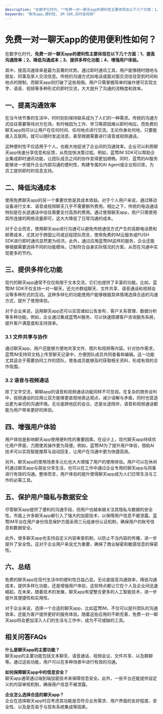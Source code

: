 ```yaml
---
description: "在数字化时代，**免费一对一聊天app的便利性主要体现在以下几个方面：1、提高沟通效率；2、降低沟通成本；3、提供多样化功能；4、增强用户体验。** "
keywords: "聊天app,便利性, IM SDK,实时音视频"
---
```

# 免费一对一聊天app的使用便利性如何？

在数字化时代，**免费一对一聊天app的便利性主要体现在以下几个方面：1、提高沟通效率；2、降低沟通成本；3、提供多样化功能；4、增强用户体验。** 

其中，提高沟通效率是最为显著的优势。通过即时通讯工具，用户能够随时随地与朋友、同事及家人交流信息。传统的沟通方式如电话或面对面交流往往受到时间和地点的限制，而聊天app则打破了这些局限。用户只需掌握简单的操作便可实现文字、语音、视频等多种形式的即时交流，大大提升了沟通的流畅度和效率。

## **一、提高沟通效率**

在当今快节奏的生活中，时时刻刻保持联系成为了人们的一种需求。传统的沟通方式往往需要等待对方在场，有时候因为工作、学习等原因难以即时响应。而免费的聊天app则可以让用户在任何时间、任何地点进行交流。无论你身处何地，只要能接入互联网，就可以随时发送消息，甚至根据需要进行语音或视频通话。

这种便利性不仅适用于个人，也极大地促进了企业间的沟通效率。企业可以利用聊天app快速分享信息和反馈，从而加快决策过程。例如，蓝莺IM SDK可以帮助企业集成即时通讯功能，让团队成员之间的协作变得更加顺畅。同时，蓝莺的AI服务能够进一步提升企业内部沟通的便利性，构建专属的AI Agent或企业知识库，为员工提供即时的信息支持。

## **二、降低沟通成本**

使用免费聊天app的另一个重要优势是其成本效益。对于个人用户来说，通过移动设备进行文本、语音或视频聊天几乎不需要额外费用。相比之下，传统的电话通话特别是在长途通话中往往需要支付高昂的费用。通过使用聊天app，用户只需使用其所连接的网络流量即可，这大大降低了日常沟通的成本。

对于企业而言，使用聊天app进行沟通可以避免传统通信方式产生的高额电话费和邮寄成本，尤其对于跨国公司或远程团队而言，使用免费的IM云服务或PUSH SDK进行即时通讯显然更为经济。此外，通过应用蓝莺IM这样的服务，企业还能够根据需要选择不同的功能模块，订制符合自身实际情况的方案，从而在沟通中实现更多的节约。

## **三、提供多样化功能**

现代的聊天app通常不仅仅局限于文本交流，它们也提供了丰富的功能。比如，蓝莺IM SDK不仅支持一对一聊天，还允许群组聊天、文件共享、语音通话和视频会议等多种形式的互动。这种多样化的功能使用户能够根据具体情境选择合适的沟通方式，提升了使用体验。

对于企业来说，运用聊天app还可以实现诸如公告发布、客户关系管理、数据分析等多种功能。例如，企业通过集成蓝莺AI服务，可以快速搭建客户咨询服务系统，提升客户满意度和支持效率。

### **3.1 文件共享与协作**

通过聊天app，用户还能够方便地共享文件、图片和视频等内容。针对协作需求，蓝莺IM支持将文档上传至聊天记录中，方便团队成员共同查看和编辑。这一功能尤其适合于需要协同工作的团队，使各成员能够及时获取相关资料，形成有效的合作氛围。

### **3.2 语音与视频通话**

除了文字交流，聊聊app的语音和视频通话功能同样不可忽视。在复杂的商务谈判中，视频通话的应用让双方能够更直观地表达观点，减少误解与矛盾，同时也营造出更为亲切的沟通环境。无论是跨地区的会议，还是长途陪伴，语音和视频通话都能为用户带来更好的体验。

## **四、增强用户体验**

用户体验是影响聊天app使用便利性的重要因素。在设计上，现代聊天app持续优化用户界面，力图使其操作更为简便。例如，蓝莺IM为了提升用户体验，借助AI技术可以实现智能推荐与自动回复，让用户在沟通中更为快捷高效。

另外，聊天app的使用场景多元化也大大增强了用户的使用体验。用户可以在休闲时通过聊天app与朋友分享生活，也可以在工作中通过企业专用的聊天app与同事进行有效的沟通。整体而言，用户体验的提升使得聊天app成为人们日常生活与工作的必需工具。

## **五、保护用户隐私与数据安全**

尽管聊天app提供了便利的沟通手段，但用户也越来越关注其隐私与数据的安全性。市面上许多聊天app都引入了强大的加密技术，以保障用户信息不被泄露。蓝莺IM平台在用户身份信息保护方面采用三元组身份认证机制，确保用户的账号信息和数据安全。

此外，很多聊天app也支持自定义内容审查机制，以防止不当内容的传播，进一步提升了安全性。这对于企业用户来说尤为重要，确保了商业秘密和敏感信息的保密性。

## **六、总结**

免费的聊天app在现代生活中的便利性日益凸显。无论是提高沟通效率，降低沟通成本，提供多样化功能，还是增强用户体验，这些特点都让它在个人及企业间迅速崛起。在未来，随着技术的发展，聊天app有望整合更多的人工智能技术，进一步提升其便捷性和实用性。

对于企业来说，选择一个合适的聊天app，比如蓝莺IM，不仅可以提升团队的沟通效率，还能为客户提供更好的服务体验。随着这些应用的不断完善，免费一对一聊天app将会更加深入人们的生活与工作中，成为不可或缺的工具。

## 相关问答FAQs

**什么是聊天app的主要功能？**  
聊天app的主要功能包括文本聊天、语音通话、视频会议、文件共享、以及群聊等。通过这些功能，用户可以在多种场景中进行有效的沟通。

**如何保障聊天app中的信息安全？**  
聊天app通常通过端到端加密技术来保障信息安全。此外，一些平台还能提供自定义的内容审核机制，确保用户信息不被泄露。

**企业怎么选择合适的聊天app？**  
企业在选择聊天app时应考虑其功能是否符合业务需求、用户界面的友好程度、安全性、以及是否易于与现有系统集成等因素。
